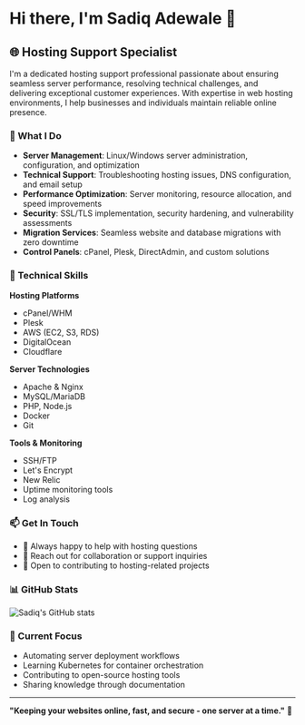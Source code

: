 # Hi there, I'm Sadiq Adewale 👋

## 🌐 Hosting Support Specialist

I'm a dedicated hosting support professional passionate about ensuring seamless server performance, resolving technical challenges, and delivering exceptional customer experiences. With expertise in web hosting environments, I help businesses and individuals maintain reliable online presence.

### 🔧 What I Do

- **Server Management**: Linux/Windows server administration, configuration, and optimization
- **Technical Support**: Troubleshooting hosting issues, DNS configuration, and email setup
- **Performance Optimization**: Server monitoring, resource allocation, and speed improvements
- **Security**: SSL/TLS implementation, security hardening, and vulnerability assessments
- **Migration Services**: Seamless website and database migrations with zero downtime
- **Control Panels**: cPanel, Plesk, DirectAdmin, and custom solutions

### 💼 Technical Skills

**Hosting Platforms**
- cPanel/WHM
- Plesk
- AWS (EC2, S3, RDS)
- DigitalOcean
- Cloudflare

**Server Technologies**
- Apache & Nginx
- MySQL/MariaDB
- PHP, Node.js
- Docker
- Git

**Tools & Monitoring**
- SSH/FTP
- Let's Encrypt
- New Relic
- Uptime monitoring tools
- Log analysis

### 📫 Get In Touch

- 💬 Always happy to help with hosting questions
- 📧 Reach out for collaboration or support inquiries
- 🌟 Open to contributing to hosting-related projects

### 📊 GitHub Stats

![Sadiq's GitHub stats](https://github-readme-stats.vercel.app/api?username=zaelcustoms&show_icons=true&theme=dark)

### 🎯 Current Focus

- Automating server deployment workflows
- Learning Kubernetes for container orchestration
- Contributing to open-source hosting tools
- Sharing knowledge through documentation

---

**"Keeping your websites online, fast, and secure - one server at a time."** 🚀
